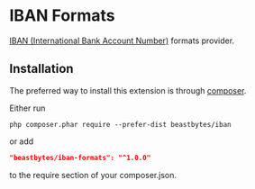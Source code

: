# IBAN Formats
[IBAN (International Bank Account Number)](https://www.iban.com) formats provider.

## Installation

The preferred way to install this extension is through [composer](http://getcomposer.org/download/).

Either run

```
php composer.phar require --prefer-dist beastbytes/iban
```

or add

```json
"beastbytes/iban-formats": "^1.0.0"
```

to the require section of your composer.json.
